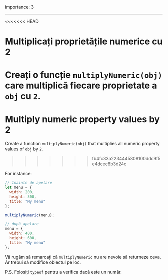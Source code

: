 importance: 3

---

<<<<<<< HEAD
# Multiplicați proprietățile numerice cu 2

Creați o funcție `multiplyNumeric(obj)` care multiplică fiecare proprietate a `obj` cu `2`.
=======
# Multiply numeric property values by 2

Create a function `multiplyNumeric(obj)` that multiplies all numeric property values of `obj` by `2`.
>>>>>>> fb4fc33a2234445808100ddc9f5e4dcec8b3d24c

For instance:

```js
// înainte de apelare
let menu = {
  width: 200,
  height: 300,
  title: "My menu"
};

multiplyNumeric(menu);

// după apelare
menu = {
  width: 400,
  height: 600,
  title: "My menu"
};
```

Vă rugăm să remarcați că `multiplyNumeric` nu are nevoie să returneze ceva. Ar trebui să modifice obiectul pe loc.

P.S. Folosiți `typeof` pentru a verifica dacă este un număr.
